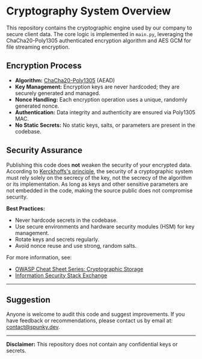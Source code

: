 # Cryptography System Overview

This repository contains the cryptographic engine used by our company to secure client data. The core logic is implemented in `main.py`, leveraging the ChaCha20-Poly1305 authenticated encryption algorithm and AES GCM for file streaming encryption.

## Encryption Process

- **Algorithm:** [ChaCha20-Poly1305](https://tools.ietf.org/html/rfc8439) (AEAD)
- **Key Management:** Encryption keys are never hardcoded; they are securely generated and managed.
- **Nonce Handling:** Each encryption operation uses a unique, randomly generated nonce.
- **Authentication:** Data integrity and authenticity are ensured via Poly1305 MAC.
- **No Static Secrets:** No static keys, salts, or parameters are present in the codebase.

## Security Assurance

Publishing this code does **not** weaken the security of your encrypted data. According to [Kerckhoffs's principle](https://en.wikipedia.org/wiki/Kerckhoffs%27s_principle), the security of a cryptographic system must rely solely on the secrecy of the key, not the secrecy of the algorithm or its implementation. As long as keys and other sensitive parameters are not embedded in the code, making the source public does not compromise security.

**Best Practices:**
- Never hardcode secrets in the codebase.
- Use secure environments and hardware security modules (HSM) for key management.
- Rotate keys and secrets regularly.
- Avoid nonce reuse and use strong, random salts.

For more information, see:
- [OWASP Cheat Sheet Series: Cryptographic Storage](https://cheatsheetseries.owasp.org/cheatsheets/Cryptographic_Storage_Cheat_Sheet.html)
- [Information Security Stack Exchange](https://security.stackexchange.com/)

---

## Suggestion

Anyone is welcome to audit this code and suggest improvements. If you have feedback or recommendations, please contact us by email at: [contact@spunky.dev](mailto:contact@spunky.dev).

---

**Disclaimer:** This repository does not contain any confidential keys or secrets.
